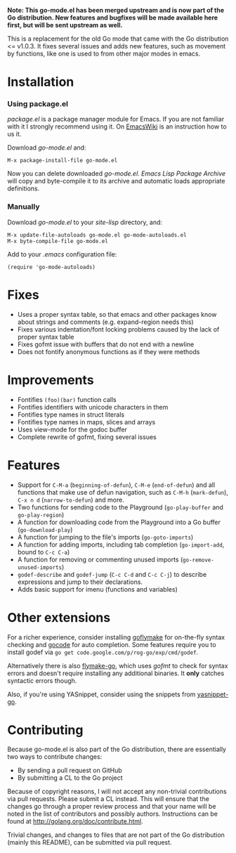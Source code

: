 **Note: This go-mode.el has been merged upstream and is now part of
  the Go distribution. New features and bugfixes will be made
  available here first, but will be sent upstream as well.**

This is a replacement for the old Go mode that came with the Go
distribution &lt;= v1.0.3. It fixes several issues and adds new features,
such as movement by functions, like one is used to from other major
modes in emacs.

Installation
============

### Using package.el

*package.el* is a package manager module for Emacs. If you are not familiar with it I strongly
recommend using it. On [EmacsWiki](http://emacswiki.org/emacs/ELPA) is an instruction how to
us it.

Download *go-mode.el* and:

    M-x package-install-file go-mode.el

Now you can delete downloaded *go-mode.el*. *Emacs Lisp Package Archive* will copy and
byte-compile it to its archive and  automatic loads appropriate definitions.

### Manually

Download *go-mode.el* to your *site-lisp* directory, and:

    M-x update-file-autoloads go-mode.el go-mode-autoloads.el
    M-x byte-compile-file go-mode.el

Add to your *.emacs* configuration file:

    (require 'go-mode-autoloads)



Fixes
=====
- Uses a proper syntax table, so that emacs and other packages know
  about strings and comments (e.g. expand-region needs this)
- Fixes various indentation/font locking problems caused by the lack
  of proper syntax table
- Fixes gofmt issue with buffers that do not end with a newline
- Does not fontify anonymous functions as if they were methods

Improvements
============
- Fontifies `(foo)(bar)` function calls
- Fontifies identifiers with unicode characters in them
- Fontifies type names in struct literals
- Fontifies type names in maps, slices and arrays
- Uses view-mode for the godoc buffer
- Complete rewrite of gofmt, fixing several issues

Features
========
- Support for `C-M-a` (`beginning-of-defun`), `C-M-e` (`end-of-defun`)
  and all functions that make use of defun navigation, such as `C-M-h`
  (`mark-defun`), `C-x n d` (`narrow-to-defun`) and more.
- Two functions for sending code to the Playground (`go-play-buffer` and `go-play-region`)
- A function for downloading code from the Playground into a Go buffer (`go-download-play`)
- A function for jumping to the file's imports (`go-goto-imports`)
- A function for adding imports, including tab completion (`go-import-add`, bound to `C-c C-a`)
- A function for removing or commenting unused imports (`go-remove-unused-imports`)
- `godef-describe` and `godef-jump` (`C-c C-d` and `C-c C-j`) to
  describe expressions and jump to their declarations.
- Adds basic support for imenu (functions and variables)

Other extensions
================
For a richer experience, consider installing
[goflymake](https://github.com/dougm/goflymake) for on-the-fly syntax
checking and [gocode](https://github.com/nsf/gocode) for auto
completion. Some features require you to install godef via `go get
code.google.com/p/rog-go/exp/cmd/godef`.

Alternatively there is also
[flymake-go](http://marmalade-repo.org/packages/flymake-go), which
uses _gofmt_ to check for syntax errors and doesn't require installing
any additional binaries. It **only** catches syntactic errors though.

Also, if you're using YASnippet, consider using the snippets from
[yasnippet-go](https://github.com/dominikh/yasnippet-go).

Contributing
============

Because go-mode.el is also part of the Go distribution, there are
essentially two ways to contribute changes:

- By sending a pull request on GitHub
- By submitting a CL to the Go project

Because of copyright reasons, I will not accept any non-trivial
contributions via pull requests. Please submit a CL instead. This will
ensure that the changes go through a proper review process and that
your name will be noted in the list of contributors and possibly
authors. Instructions can be found at
http://golang.org/doc/contribute.html.

Trivial changes, and changes to files that are not part of the Go
distribution (mainly this README), can be submitted via pull request.
